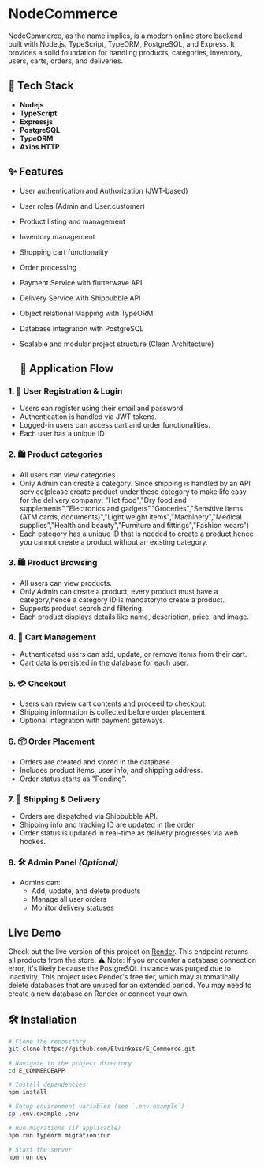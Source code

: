 # NodeCommerce

NodeCommerce, as the name implies, is a modern online store backend built with Node.js, TypeScript, TypeORM, PostgreSQL, and Express. It provides a solid foundation for handling products, categories, inventory, users, carts, orders, and deliveries.



## 🚀 Tech Stack

- **Nodejs**
- **TypeScript**
- **Expressjs**
- **PostgreSQL**
- **TypeORM**
- **Axios HTTP**

## ✨ Features

- User authentication and Authorization (JWT-based)
- User roles (Admin and User:customer)
- Product listing and management
- Inventory management
- Shopping cart functionality
- Order processing
- Payment Service with flutterwave API
- Delivery Service with Shipbubble API
- Object relational Mapping with TypeORM
- Database integration with PostgreSQL
- Scalable and modular project structure (Clean Architecture)

    ## 🔄 Application Flow

### 1. 👤 User Registration & Login
- Users can register using their email and password.
- Authentication is handled via JWT tokens.
- Logged-in users can access cart and order functionalities.
- Each user has a unique ID


### 2. 🛍️ Product categories
- All users can view categories.
- Only Admin  can create a  category.  Since shipping is handled by an API service(please create product under these  category to make life easy for the delivery company: "Hot food","Dry food and supplements","Electronics and gadgets","Groceries","Sensitive items (ATM cards, documents)","Light weight items","Machinery","Medical supplies","Health and beauty","Furniture and fittings","Fashion wears")
- Each category has a unique ID that is needed to create a product,hence you cannot create a product without an existing category.

### 3. 🛍️ Product Browsing
- All users can view products.
- Only Admin can  create a  product, every product must have a  category,hence a category ID is mandatoryto create a product.
- Supports product search and filtering.
- Each product displays details like name, description, price, and image.

### 4. 🛒 Cart Management
- Authenticated users can add, update, or remove items from their cart.
- Cart data is persisted in the database for each user.

### 5. 💳 Checkout
- Users can review cart contents and proceed to checkout.
- Shipping information is collected before order placement.
- Optional integration with payment gateways.

### 6. 📦 Order Placement
- Orders are created and stored in the database.
- Includes product items, user info, and shipping address.
- Order status starts as "Pending".

### 7. 🚚 Shipping & Delivery
- Orders are dispatched via  Shipbubble API.
- Shipping info and tracking ID are updated in the order.
- Order status is updated in real-time as delivery progresses via web hookes.

### 8. 🛠️ Admin Panel *(Optional)*
- Admins can:
  - Add, update, and delete products
  - Manage all user orders
  - Monitor delivery statuses

## Live Demo

Check out the live version of this project on [Render](https://e-commerce-as1q.onrender.com/product).
This endpoint returns all products from the store.
⚠️ Note: If you encounter a database connection error, it's likely because the PostgreSQL instance was purged due to inactivity. This project uses Render's free tier, which may automatically delete databases that are unused for an extended period. You may need to create a new database on Render or connect your own.






## 🛠️ Installation

```bash
# Clone the repository
git clone https://github.com/Elvinkess/E_Commerce.git

# Navigate to the project directory
cd E_COMMERCEAPP

# Install dependencies
npm install

# Setup environment variables (see `.env.example`)
cp .env.example .env

# Run migrations (if applicable)
npm run typeorm migration:run

# Start the server
npm run dev
